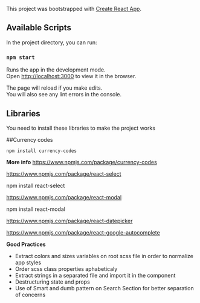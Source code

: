 This project was bootstrapped with [Create React App](https://github.com/facebook/create-react-app).

## Available Scripts

In the project directory, you can run:

### `npm start`

Runs the app in the development mode.<br>
Open [http://localhost:3000](http://localhost:3000) to view it in the browser.

The page will reload if you make edits.<br>
You will also see any lint errors in the console.

## Libraries 

You need to install these libraries to make the project works

##Currency codes

`npm install currency-codes`

**More info** https://www.npmjs.com/package/currency-codes

https://www.npmjs.com/package/react-select

npm install react-select

https://www.npmjs.com/package/react-modal

npm install react-modal


https://www.npmjs.com/package/react-datepicker

https://www.npmjs.com/package/react-google-autocomplete

**Good Practices**

- Extract colors and sizes variables on root scss file in order to normalize app styles
- Order scss class properties aphabeticaly
- Extract strings in a separated file and import it in the component
- Destructuring state and props
- Use of Smart and dumb pattern on Search Section for better separation of concerns


